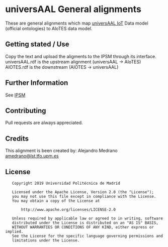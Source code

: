 # universAAL General alignments
These are general alignments which map [universAAL IoT](https://github.com/universAAL) Data model (official ontologies) to AIoTES data model.
## Getting stated / Use
Copy the text and upload the aligments to the IPSM through its interface. universAAL.rdf is the upstream alignment (universAAL -> AIoTES) AIOTES.rdf is the downstream (AIOTES -> universAAL)
## Further Information
See [IPSM](https://github.com/AIoTES/SIL-IPSM)
## Contributing
Pull requests are always appreciated.
## Credits
This alignment is been created by:
Alejandro Medrano <amedrano@lst.tfo.upm.es>
## License
```
   Copyright 2019 Universidad Politécnica de Madrid

   Licensed under the Apache License, Version 2.0 (the "License");
   you may not use this file except in compliance with the License.
   You may obtain a copy of the License at

       http://www.apache.org/licenses/LICENSE-2.0

   Unless required by applicable law or agreed to in writing, software
   distributed under the License is distributed on an "AS IS" BASIS,
   WITHOUT WARRANTIES OR CONDITIONS OF ANY KIND, either express or implied.
   See the License for the specific language governing permissions and
   limitations under the License.
```
